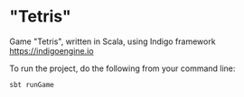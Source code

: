 # "Tetris"

Game "Tetris", written in Scala, using Indigo framework https://indigoengine.io

To run the project, do the following from your command line:

```bash
sbt runGame
```
